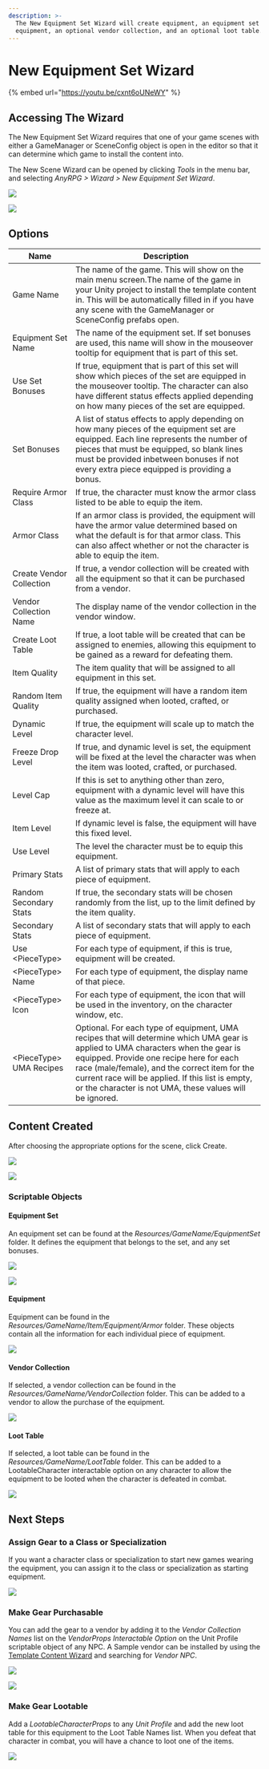 ```yaml
---
description: >-
  The New Equipment Set Wizard will create equipment, an equipment set for the
  equipment, an optional vendor collection, and an optional loot table.
---
```


# New Equipment Set Wizard

{% embed url="https://youtu.be/cxnt6oUNeWY" %}

## Accessing The Wizard

The New Equipment Set Wizard requires that one of your game scenes with either a GameManager or SceneConfig object is open in the editor so that it can determine which game to install the content into.

The New Scene Wizard can be opened by clicking _Tools_ in the menu bar, and selecting _AnyRPG > Wizard > New Equipment Set Wizard_.

![](<../.gitbook/assets/image (74).png>)

![](<../.gitbook/assets/image (20).png>)

## Options

| Name                     | Description                                                                                                                                                                                                                                                                                                                                        |
| ------------------------ | -------------------------------------------------------------------------------------------------------------------------------------------------------------------------------------------------------------------------------------------------------------------------------------------------------------------------------------------------- |
| Game Name                | The name of the game.  This will show on the main menu screen.The name of the game in your Unity project to install the template content in.  This will be automatically filled in if you have any scene with the GameManager or SceneConfig prefabs open.                                                                                         |
| Equipment Set Name       | The name of the equipment set. If set bonuses are used, this name will show in the mouseover tooltip for equipment that is part of this set.                                                                                                                                                                                                       |
| Use Set Bonuses          | If true, equipment that is part of this set will show which pieces of the set are equipped in the mouseover tooltip.  The character can also have different status effects applied depending on how many pieces of the set are equipped.                                                                                                           |
| Set Bonuses              | A list of status effects to apply depending on how many pieces of the equipment set are equipped.  Each line represents the number of pieces that must be equipped, so blank lines must be provided inbetween bonuses if not every extra piece equipped is providing a bonus.                                                                      |
| Require Armor Class      | If true, the character must know the armor class listed to be able to equip the item.                                                                                                                                                                                                                                                              |
| Armor Class              | If an armor class is provided, the equipment will have the armor value determined based on what the default is for that armor class.  This can also affect whether or not the character is able to equip the item.                                                                                                                                 |
| Create Vendor Collection | If true, a vendor collection will be created with all the equipment so that it can be purchased from a vendor.                                                                                                                                                                                                                                     |
| Vendor Collection Name   | The display name of the vendor collection in the vendor window.                                                                                                                                                                                                                                                                                    |
| Create Loot Table        | If true, a loot table will be created that can be assigned to enemies, allowing this equipment to be gained as a reward for defeating them.                                                                                                                                                                                                        |
| Item Quality             | The item quality that will be assigned to all equipment in this set.                                                                                                                                                                                                                                                                               |
| Random Item Quality      | If true, the equipment will have a random item quality assigned when looted, crafted, or purchased.                                                                                                                                                                                                                                                |
| Dynamic Level            | If true, the equipment will scale up to match the character level.                                                                                                                                                                                                                                                                                 |
| Freeze Drop Level        | If true, and dynamic level is set, the equipment will be fixed at the level the character was when the item was looted, crafted, or purchased.                                                                                                                                                                                                     |
| Level Cap                | If this is set to anything other than zero, equipment with a dynamic level will have this value as the maximum level it can scale to or freeze at.                                                                                                                                                                                                 |
| Item Level               | If dynamic level is false, the equipment will have this fixed level.                                                                                                                                                                                                                                                                               |
| Use Level                | The level the character must be to equip this equipment.                                                                                                                                                                                                                                                                                           |
| Primary Stats            | A list of primary stats that will apply to each piece of equipment.                                                                                                                                                                                                                                                                                |
| Random Secondary Stats   | If true, the secondary stats will be chosen randomly from the list, up to the limit defined by the item quality.                                                                                                                                                                                                                                   |
| Secondary Stats          | A list of secondary stats that will apply to each piece of equipment.                                                                                                                                                                                                                                                                              |
| Use \<PieceType>         | For each type of equipment, if this is true, equipment will be created.                                                                                                                                                                                                                                                                            |
| \<PieceType> Name        | For each type of equipment, the display name of that piece.                                                                                                                                                                                                                                                                                        |
| \<PieceType> Icon        | For each type of equipment, the icon that will be used in the inventory, on the character window, etc.                                                                                                                                                                                                                                             |
| \<PieceType> UMA Recipes | Optional.  For each type of equipment, UMA recipes that will determine which UMA gear is applied to UMA characters when the gear is equipped.  Provide one recipe here for each race (male/female), and the correct item for the current race will be applied.  If this list is empty, or the character is not UMA, these values will be ignored.  |

## Content Created

After choosing the appropriate options for the scene, click Create.

![](<../.gitbook/assets/image (37).png>)

![](<../.gitbook/assets/image (69).png>)

### Scriptable Objects

#### Equipment Set

An equipment set can be found at the _Resources/GameName/EquipmentSet_ folder. It defines the equipment that belongs to the set, and any set bonuses.

![](<../.gitbook/assets/image (14) (1).png>)

![](<../.gitbook/assets/image (44).png>)

#### Equipment

Equipment can be found in the _Resources/GameName/Item/Equipment/Armor_ folder.  These objects contain all the information for each individual piece of equipment.

![](<../.gitbook/assets/image (4) (1) (1).png>)

#### Vendor Collection

If selected, a vendor collection can be found in the _Resources/GameName/VendorCollection_ folder.  This can be added to a vendor to allow the purchase of the equipment.

![](<../.gitbook/assets/image (88).png>)

#### Loot Table

If selected, a loot table can be found in the _Resources/GameName/LootTable_ folder.  This can be added to a LootableCharacter interactable option on any character to allow the equipment to be looted when the character is defeated in combat.

![](<../.gitbook/assets/image (18).png>)

## Next Steps

### Assign Gear to a Class or Specialization

If you want a character class or specialization to start new games wearing the equipment, you can assign it to the class or specialization as starting equipment.

![](<../.gitbook/assets/image (113).png>)

### Make Gear Purchasable

You can add the gear to a vendor by adding it to the _Vendor Collection Names_ list on the _VendorProps Interactable Option_ on the Unit Profile scriptable object of any NPC.  A Sample vendor can be installed by using the [Template Content Wizard](template-content-wizard.md) and searching for _Vendor NPC_.

![](<../.gitbook/assets/image (130).png>)

![](<../.gitbook/assets/image (124).png>)

### Make Gear Lootable

Add a _LootableCharacterProps_ to any _Unit Profile_ and add the new loot table for this equipment to the Loot Table Names list.  When you defeat that character in combat, you will have a chance to loot one of the items.

![](<../.gitbook/assets/image (103).png>)
